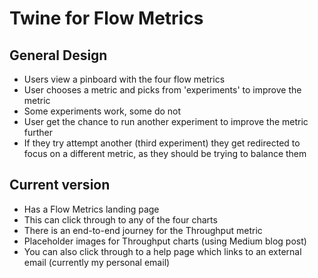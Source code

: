 # Twine for Flow Metrics

## General Design
- Users view a pinboard with the four flow metrics
- User chooses a metric and picks from 'experiments' to improve the metric
- Some experiments work, some do not
- User get the chance to run another experiment to improve the metric further
- If they try attempt another (third experiment) they get redirected to focus on a different metric, as they should be trying to balance them

## Current version
- Has a Flow Metrics landing page
- This can click through to any of the four charts
- There is an end-to-end journey for the Throughput metric
- Placeholder images for Throughput charts (using Medium blog post)
- You can also click through to a help page which links to an external email (currently my personal email)

